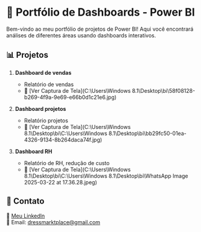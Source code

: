 # 🚀 Portfólio de Dashboards - Power BI

Bem-vindo ao meu portfólio de projetos de Power BI! Aqui você encontrará análises de diferentes áreas usando dashboards interativos.

## 📊 Projetos

1. **Dashboard de vendas**
   - Relatório de vendas 
   - 📸 [Ver Captura de Tela](C:\Users\Windows 8.1\Desktop\bi\58f08128-b269-4f9a-9e69-e66b0d1c21e6.jpg)
     
2. **Dashboard projetos**
   - Relatório projetos
   - 📸 [Ver Captura de Tela](C:\Users\Windows 8.1\Desktop\bi\C:\Users\Windows 8.1\Desktop\bi\bb29fc50-01ea-4326-9134-8b264daca74f.jpg)

3. **Dashboard RH**
   - Relatório de RH, redução de custo 
   - 📸 [Ver Captura de Tela](C:\Users\Windows 8.1\Desktop\bi\C:\Users\Windows 8.1\Desktop\bi\WhatsApp Image 2025-03-22 at 17.36.28.jpeg)

## 🔗 Contato
💼 [Meu LinkedIn](https://linkedin.com/in/michellesilvaa)  
📧 Email: dressmarktplace@gmail.com
